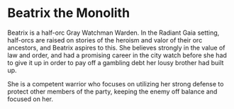 # Beatrix the Monolith


Beatrix is a half-orc Gray Watchman Warden. In the Radiant Gaia setting,
half-orcs are raised on stories of the heroism and valor of their orc ancestors,
and Beatrix aspires to this. She believes strongly in the value of law and
order, and had a promising career in the city watch before she had to give it up
in order to pay off a gambling debt her lousy brother had built up.

She is a competent warrior who focuses on utilizing her strong defense to
protect other members of the party, keeping the enemy off balance and focused on
her.

